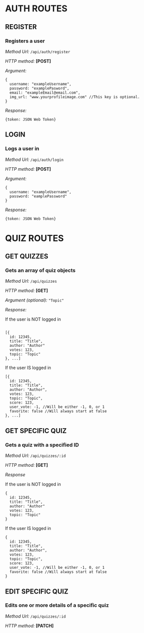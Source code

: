 # AUTH ROUTES

## **REGISTER**
### **Registers a user**

*Method Url:* `/api/auth/register`

*HTTP method:* **[POST]**

*Argument:*


```
{
  username: "exampleUsername",
  password: "examplePasword",
  email: "exampleEmail@email.com",
  img_url: "www.yourprofileimage.com" //This key is optional.
}
```

*Response:*
```
{token: JSON Web Token}
```

## **LOGIN**
### **Logs a user in**

*Method Url:* `/api/auth/login`

*HTTP method:* **[POST]**

*Argument:*

```
{
  username: "exampleUsername",
  password: "eamplePassword"
}
```

*Response:*
```
{token: JSON Web Token}
```



# QUIZ ROUTES

## **GET QUIZZES**
### Gets an array of quiz objects

*Method Url:* `/api/quizzes`

*HTTP method:* **[GET]**

*Argument (optional):*  `"Topic"`

*Response:*

If the user is NOT logged in

```

[{
  id: 12345,
  title: "Title",
  author: "Author"
  votes: 123,
  topic: "Topic"
}, ...]
```

If the user IS logged in

```
[{
  id: 12345,
  title: "Title",
  author: "Author",
  votes: 123,
  topic: "Topic",
  score: 123,
  user_vote: -1, //Will be either -1, 0, or 1
  favorite: false //Will always start at false
}, ...]
```

## **GET SPECIFIC QUIZ**
### Gets a quiz with a specified ID

*Method Url:* `/api/quizzes/:id`

*HTTP method:* **[GET]**

*Response*

If the user is NOT logged in

```
{
  id: 12345,
  title: "Title",
  author: "Author"
  votes: 123,
  topic: "Topic"
}
```

If the user IS logged in

```
{
  id: 12345,
  title: "Title",
  author: "Author",
  votes: 123,
  topic: "Topic",
  score: 123,
  user_vote: -1, //Will be either -1, 0, or 1
  favorite: false //Will always start at false
}
```

## **EDIT SPECIFIC QUIZ**
### Edits one or more details of a specific quiz

*Method Url:* `/api/quizzes/:id`

*HTTP method:* **[PATCH]**